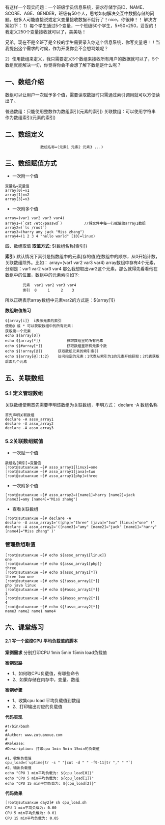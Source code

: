 有这样一个现实问题：一个班级学员信息系统，要求存储学员ID、NAME、SCORE、AGE、GENDER，班级有50个人，思考如何解决交互中数据存储的问题。很多人可能直接说或定义变量接收数据不就行了！nice，你很棒！！
解决方案如下：
1）每个学生通过5个变量，一个班级50个学生，5*50=250，妥妥的！我定义250个变量接收就可以了，美美哒！

兄弟，现在不是全班了是全校的学生需要录入你这个信息系统，你写变量吧！！当我提出这个需求的时候，作为开发你会不会想骂娘呢？

2）使用数组来定义，我只需要定义5个数组来接收所有用户的数据就可以了，5个数组就能解决一切，你觉得你会不会想了解下数组是什么呢？

## 一、数组介绍

数组可以让用户一次赋予多个值，需要读取数据时只需通过索引调用就可以方便读出了。

普通数组：只能使用整数作为数组索引(元素的索引)
关联数组：可以使用字符串作为数组索引(元素的索引)

## 二、数组定义

```
				数组名称=(元素1 元素2 元素3 ...)
```

## 三、数组赋值方式

- 一次附一个值

```
变量名=变量值
array[0]=v1
array[1]=v2
array[3]=v3
```

- 一次附多个值

```
array=(var1 var2 var3 var4)
array1=(`cat /etc/passwd`)			//将文件中每一行赋值给array1数组
array2=(`ls /root`)
array3=(harry amy jack "Miss zhang")
array4=(1 2 3 4 "hello world" [10]=linux)
```

四、数组取值
**取值方式:** ${数组名称[索引]}

**索引:** 默认情况下索引是指数组中的元素[存的值]在数组中的顺序，从0开始计数，关联数组除外。比如：
array=(var1 var2 var3 var4)
array数组中存有4个元素，分别是：var1 var2 var3 var4
那么我想取出var2这个元素，那么就得先看看他在数组中的位置，数组中的元素索引如下:

```
		元素	var1 var2 var3 var4
		索引	0     1     2    3
```

所以正确表示array数组中元素var2的方式是：${array[1]}

**数组取值练习**

```
${array[i]}  i表示元素的索引
使用@ 或 * 可以获取数组中的所有元素：
获取第一个元素
echo ${array[0]}
echo ${array[*]}			获取数组里的所有元素
echo ${#array[*]}			获取数组里所有元素个数
echo ${!array[@]}    	获取数组元素的索引索引
echo ${array[@]:1:2}    访问指定的元素；1代表从索引为1的元素开始获取；2代表获取后面几个元素
```

## 五、关联数组

### 5.1 定义管理数组

关联数组使用首先需要申明该数组为关联数组，申明方式： declare -A 数组名称

```
首先声明关联数组
declare -A asso_array1
declare -A asso_array2
declare -A asso_array3
```

### 5.2关联数组赋值

- 一次赋一个值

```
数组名[索引]=变量值
[root@zutuanxue ~]# asso_array1[linux]=one
[root@zutuanxue ~]# asso_array1[java]=two
[root@zutuanxue ~]# asso_array1[php]=three
```

- 一次附多个值

```
[root@zutuanxue ~]# asso_array2=([name1]=harry [name2]=jack [name3]=amy [name4]="Miss zhang")
```

- 查看关联数组

```
[root@zutuanxue ~]# declare -A
declare -A asso_array1='([php]="three" [java]="two" [linux]="one" )'
declare -A asso_array2='([name3]="amy" [name2]="jack" [name1]="harry" [name4]="Miss zhang" )'
```

### 管理数组取值

```
[root@zutuanxue ~]# echo ${asso_array1[linux]}
one
[root@zutuanxue ~]# echo ${asso_array1[php]}
three
[root@zutuanxue ~]# echo ${asso_array1[*]}
three two one
[root@zutuanxue ~]# echo ${!asso_array1[*]}
php java linux
[root@zutuanxue ~]# echo ${#asso_array1[*]}
3
[root@zutuanxue ~]# echo ${#asso_array2[*]}
4
[root@zutuanxue ~]# echo ${!asso_array2[*]}
name3 name2 name1 name4
```

## 六、课堂练习

#### 2.1 写一个监控CPU 平均负载值的脚本

**案例需求**
分别打印CPU 1min 5min 15min load负载值

**案例思路**

- 1、如何取CPU负载值，有哪些命令
- 2、如果存储在内存中，变量、数组

**案例步骤**

- 1、收集cpu load 平均负载值到数组
- 2、打印输出对应的负载值

**代码实现**

```
#!/bin/bash
# 
#Author: www.zutuanxue.com
#
#Release: 
#Description: 打印cpu 1min 5min 15min的负载值

#1、收集负载值
cpu_load=(`uptime|tr -s " "|cut -d " " -f9-11|tr "," " "`)
#2、输出负载值
echo "CPU 1 min平均负载为: ${cpu_load[0]}"
echo "CPU 5 min平均负载为: ${cpu_load[1]}"
echo "CPU 15 min平均负载为: ${cpu_load[2]}"
```

**代码效果**

```
[root@zutuanxue day2]# sh cpu_load.sh 
CPU 1 min平均负载为: 0.00
CPU 5 min平均负载为: 0.01
CPU 15 min平均负载为: 0.05
```